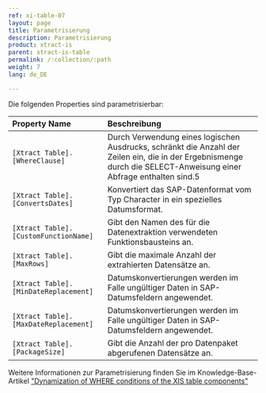 ```yaml
---
ref: xi-table-07
layout: page
title: Parametrisierung
description: Parametrisierung
product: xtract-is
parent: xtract-is-table
permalink: /:collection/:path
weight: 7
lang: de_DE

---
```

Die folgenden Properties sind parametrisierbar:

|Property Name|Beschreibung|
|:----|:----|
| `[Xtract Table].[WhereClause]`| Durch Verwendung eines logischen Ausdrucks, schränkt die Anzahl der Zeilen ein, die in der Ergebnismenge durch die SELECT-Anweisung einer Abfrage enthalten sind.5|
| `[Xtract Table].[ConvertsDates]`|Konvertiert das SAP-Datenformat vom Typ Character in ein spezielles Datumsformat.|
| `[Xtract Table].[CustomFunctionName]`| Gibt den Namen des für die Datenextraktion verwendeten Funktionsbausteins an.|
| `[Xtract Table].[MaxRows]`|Gibt die maximale Anzahl der extrahierten Datensätze an.|
| `[Xtract Table].[MinDateReplacement]`|Datumskonvertierungen werden im Falle ungültiger Daten in SAP-Datumsfeldern angewendet.|
| `[Xtract Table].[MaxDateReplacement]`|Datumskonvertierungen werden im Falle ungültiger Daten in SAP-Datumsfeldern angewendet.|
| `[Xtract Table].[PackageSize]`| Gibt die Anzahl der pro Datenpaket abgerufenen Datensätze an.|


Weitere Informationen zur Parametrisierung finden Sie im Knowledge-Base-Artikel ["Dynamization of WHERE conditions of the XIS table components"](https://kb.theobald-software.com/xtract-is/Dynamization-of-WHERE-conditions-of-the-XIS-table-components)

